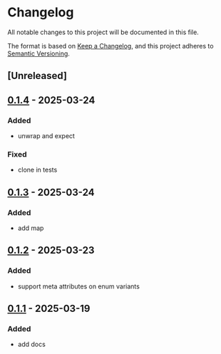 # Changelog

All notable changes to this project will be documented in this file.

The format is based on [Keep a Changelog](https://keepachangelog.com/en/1.0.0/),
and this project adheres to [Semantic Versioning](https://semver.org/spec/v2.0.0.html).

## [Unreleased]

## [0.1.4](https://github.com/DenisGorbachev/option-like/compare/v0.1.3...v0.1.4) - 2025-03-24

### Added

- unwrap and expect

### Fixed

- clone in tests

## [0.1.3](https://github.com/DenisGorbachev/option-like/compare/v0.1.2...v0.1.3) - 2025-03-24

### Added

- add map

## [0.1.2](https://github.com/DenisGorbachev/option-like/compare/v0.1.1...v0.1.2) - 2025-03-23

### Added

- support meta attributes on enum variants

## [0.1.1](https://github.com/DenisGorbachev/option-like/compare/v0.1.0...v0.1.1) - 2025-03-19

### Added

- add docs
